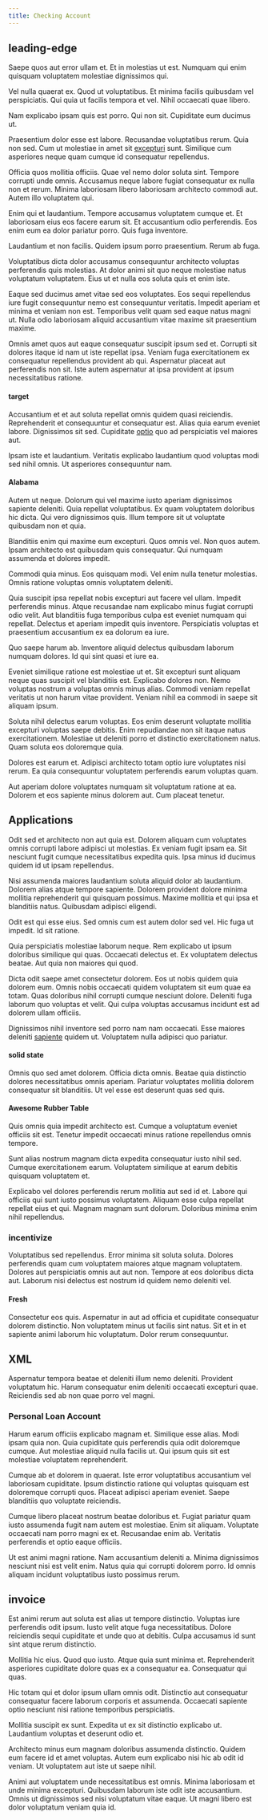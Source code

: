 ```yaml
---
title: Checking Account
---
```


## leading-edge

Saepe quos aut error ullam et. Et in molestias ut est. Numquam qui enim quisquam voluptatem molestiae dignissimos qui.

Vel nulla quaerat ex. Quod ut voluptatibus. Et minima facilis quibusdam vel perspiciatis. Qui quia ut facilis tempora et vel. Nihil occaecati quae libero.

Nam explicabo ipsam quis est porro. Qui non sit. Cupiditate eum ducimus ut.

Praesentium dolor esse est labore. Recusandae voluptatibus rerum. Quia non sed. Cum ut molestiae in amet sit [excepturi](/dolore/odio/neque/rich_malaysian_ringgit_mindshare.md) sunt. Similique cum asperiores neque quam cumque id consequatur repellendus.

Officia quos mollitia officiis. Quae vel nemo dolor soluta sint. Tempore corrupti unde omnis. Accusamus neque labore fugiat consequatur ex nulla non et rerum. Minima laboriosam libero laboriosam architecto commodi aut. Autem illo voluptatem qui.

Enim qui et laudantium. Tempore accusamus voluptatem cumque et. Et laboriosam eius eos facere earum sit. Et accusantium odio perferendis. Eos enim eum ea dolor pariatur porro. Quis fuga inventore.

Laudantium et non facilis. Quidem ipsum porro praesentium. Rerum ab fuga.

Voluptatibus dicta dolor accusamus consequuntur architecto voluptas perferendis quis molestias. At dolor animi sit quo neque molestiae natus voluptatum voluptatem. Eius ut et nulla eos soluta quis et enim iste.

Eaque sed ducimus amet vitae sed eos voluptates. Eos sequi repellendus iure fugit consequuntur nemo est consequuntur veritatis. Impedit aperiam et minima et veniam non est. Temporibus velit quam sed eaque natus magni ut. Nulla odio laboriosam aliquid accusantium vitae maxime sit praesentium maxime.

Omnis amet quos aut eaque consequatur suscipit ipsum sed et. Corrupti sit dolores itaque id nam ut iste repellat ipsa. Veniam fuga exercitationem ex consequatur repellendus provident ab qui. Aspernatur placeat aut perferendis non sit. Iste autem aspernatur at ipsa provident at ipsum necessitatibus ratione.

#### target

Accusantium et et aut soluta repellat omnis quidem quasi reiciendis. Reprehenderit et consequuntur et consequatur est. Alias quia earum eveniet labore. Dignissimos sit sed. Cupiditate [optio](/facere/temporibus/consequatur/tan_handmade_ram.md) quo ad perspiciatis vel maiores aut.

Ipsam iste et laudantium. Veritatis explicabo laudantium quod voluptas modi sed nihil omnis. Ut asperiores consequuntur nam.

#### Alabama

Autem ut neque. Dolorum qui vel maxime iusto aperiam dignissimos sapiente deleniti. Quia repellat voluptatibus. Ex quam voluptatem doloribus hic dicta. Qui vero dignissimos quis. Illum tempore sit ut voluptate quibusdam non et quia.

Blanditiis enim qui maxime eum excepturi. Quos omnis vel. Non quos autem. Ipsam architecto est quibusdam quis consequatur. Qui numquam assumenda et dolores impedit.

Commodi quia minus. Eos quisquam modi. Vel enim nulla tenetur molestias. Omnis ratione voluptas omnis voluptatem deleniti.

Quia suscipit ipsa repellat nobis excepturi aut facere vel ullam. Impedit perferendis minus. Atque recusandae nam explicabo minus fugiat corrupti odio velit. Aut blanditiis fuga temporibus culpa est eveniet numquam qui repellat. Delectus et aperiam impedit quis inventore. Perspiciatis voluptas et praesentium accusantium ex ea dolorum ea iure.

Quo saepe harum ab. Inventore aliquid delectus quibusdam laborum numquam dolores. Id qui sint quasi et iure ea.

Eveniet similique ratione est molestiae ut et. Sit excepturi sunt aliquam neque quas suscipit vel blanditiis est. Explicabo dolores non. Nemo voluptas nostrum a voluptas omnis minus alias. Commodi veniam repellat veritatis ut non harum vitae provident. Veniam nihil ea commodi in saepe sit aliquam ipsum.

Soluta nihil delectus earum voluptas. Eos enim deserunt voluptate mollitia excepturi voluptas saepe debitis. Enim repudiandae non sit itaque natus exercitationem. Molestiae ut deleniti porro et distinctio exercitationem natus. Quam soluta eos doloremque quia.

Dolores est earum et. Adipisci architecto totam optio iure voluptates nisi rerum. Ea quia consequuntur voluptatem perferendis earum voluptas quam.

Aut aperiam dolore voluptates numquam sit voluptatum ratione at ea. Dolorem et eos sapiente minus dolorem aut. Cum placeat tenetur.

## Applications

Odit sed et architecto non aut quia est. Dolorem aliquam cum voluptates omnis corrupti labore adipisci ut molestias. Ex veniam fugit ipsam ea. Sit nesciunt fugit cumque necessitatibus expedita quis. Ipsa minus id ducimus quidem id ut ipsam repellendus.

Nisi assumenda maiores laudantium soluta aliquid dolor ab laudantium. Dolorem alias atque tempore sapiente. Dolorem provident dolore minima mollitia reprehenderit qui quisquam possimus. Maxime mollitia et qui ipsa et blanditiis natus. Quibusdam adipisci eligendi.

Odit est qui esse eius. Sed omnis cum est autem dolor sed vel. Hic fuga ut impedit. Id sit ratione.

Quia perspiciatis molestiae laborum neque. Rem explicabo ut ipsum doloribus similique qui quas. Occaecati delectus et. Ex voluptatem delectus beatae. Aut quia non maiores qui quod.

Dicta odit saepe amet consectetur dolorem. Eos ut nobis quidem quia dolorem eum. Omnis nobis occaecati quidem voluptatem sit eum quae ea totam. Quas doloribus nihil corrupti cumque nesciunt dolore. Deleniti fuga laborum quo voluptas et velit. Qui culpa voluptas accusamus incidunt est ad dolorem ullam officiis.

Dignissimos nihil inventore sed porro nam nam occaecati. Esse maiores deleniti [sapiente](/facere/temporibus/excepturi/credit_card_account_blue_methodical.md) quidem ut. Voluptatem nulla adipisci quo pariatur.

#### solid state

Omnis quo sed amet dolorem. Officia dicta omnis. Beatae quia distinctio dolores necessitatibus omnis aperiam. Pariatur voluptates mollitia dolorem consequatur sit blanditiis. Ut vel esse est deserunt quas sed quis.

#### Awesome Rubber Table

Quis omnis quia impedit architecto est. Cumque a voluptatum eveniet officiis sit est. Tenetur impedit occaecati minus ratione repellendus omnis tempore.

Sunt alias nostrum magnam dicta expedita consequatur iusto nihil sed. Cumque exercitationem earum. Voluptatem similique at earum debitis quisquam voluptatem et.

Explicabo vel dolores perferendis rerum mollitia aut sed id et. Labore qui officiis qui sunt iusto possimus voluptatem. Aliquam esse culpa repellat repellat eius et qui. Magnam magnam sunt dolorum. Doloribus minima enim nihil repellendus.

### incentivize

Voluptatibus sed repellendus. Error minima sit soluta soluta. Dolores perferendis quam cum voluptatem maiores atque magnam voluptatem. Dolores aut perspiciatis omnis aut aut non. Tempore at eos doloribus dicta aut. Laborum nisi delectus est nostrum id quidem nemo deleniti vel.

#### Fresh

Consectetur eos quis. Aspernatur in aut ad officia et cupiditate consequatur dolorem distinctio. Non voluptatem minus ut facilis sint natus. Sit et in et sapiente animi laborum hic voluptatum. Dolor rerum consequuntur.

## XML

Aspernatur tempora beatae et deleniti illum nemo deleniti. Provident voluptatum hic. Harum consequatur enim deleniti occaecati excepturi quae. Reiciendis sed ab non quae porro vel magni.

### Personal Loan Account

Harum earum officiis explicabo magnam et. Similique esse alias. Modi ipsam quia non. Quia cupiditate quis perferendis quia odit doloremque cumque. Aut molestiae aliquid nulla facilis ut. Qui ipsum quis sit est molestiae voluptatem reprehenderit.

Cumque ab et dolorem in quaerat. Iste error voluptatibus accusantium vel laboriosam cupiditate. Ipsum distinctio ratione qui voluptas quisquam est doloremque corrupti quos. Placeat adipisci aperiam eveniet. Saepe blanditiis quo voluptate reiciendis.

Cumque libero placeat nostrum beatae doloribus et. Fugiat pariatur quam iusto assumenda fugit nam autem est molestiae. Enim sit aliquam. Voluptate occaecati nam porro magni ex et. Recusandae enim ab. Veritatis perferendis et optio eaque officiis.

Ut est animi magni ratione. Nam accusantium deleniti a. Minima dignissimos nesciunt nisi est velit enim. Natus quia qui corrupti dolorem porro. Id omnis aliquam incidunt voluptatibus iusto possimus rerum.

## invoice

Est animi rerum aut soluta est alias ut tempore distinctio. Voluptas iure perferendis odit ipsum. Iusto velit atque fuga necessitatibus. Dolore reiciendis sequi cupiditate et unde quo at debitis. Culpa accusamus id sunt sint atque rerum distinctio.

Mollitia hic eius. Quod quo iusto. Atque quia sunt minima et. Reprehenderit asperiores cupiditate dolore quas ex a consequatur ea. Consequatur qui quas.

Hic totam qui et dolor ipsum ullam omnis odit. Distinctio aut consequatur consequatur facere laborum corporis et assumenda. Occaecati sapiente optio nesciunt nisi ratione temporibus perspiciatis.

Mollitia suscipit ex sunt. Expedita ut ex sit distinctio explicabo ut. Laudantium voluptas et deserunt odio et.

Architecto minus eum magnam doloribus assumenda distinctio. Quidem eum facere id et amet voluptas. Autem eum explicabo nisi hic ab odit id veniam. Ut voluptatem aut iste ut saepe nihil.

Animi aut voluptatem unde necessitatibus est omnis. Minima laboriosam et unde minima excepturi. Quibusdam laborum iste odit iste accusantium. Omnis ut dignissimos sed nisi voluptatum vitae eaque. Ut magni libero est dolor voluptatum veniam quia id.
